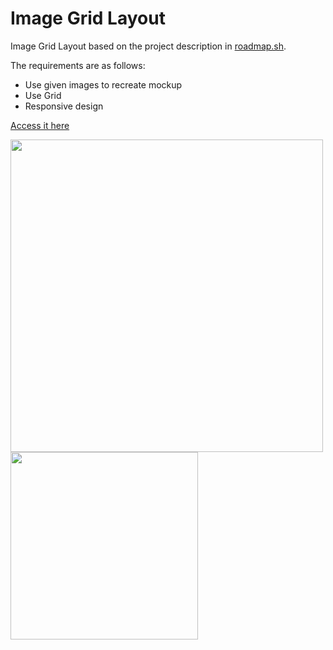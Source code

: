 # Image Grid Layout

Image Grid Layout based on the project description in <a href="https://roadmap.sh/projects/image-grid" target="_blank">roadmap.sh</a>.

The requirements are as follows:
- Use given images to recreate mockup
- Use Grid
- Responsive design

<a href="https://antonymous1337.github.io/roadmap.sh_projects/008.%20Image%20Grid%20Layout/index.html">Access it here</a>

<div style="display: flexbox;">
  <img src="https://github.com/user-attachments/assets/af830c24-06d2-4546-a47a-7f9109dc8a05" width=500px>
  <img src="https://github.com/user-attachments/assets/ae62b5f4-5723-41a8-8195-249e55607c38" width=300px>
</div>
